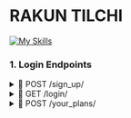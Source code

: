 # RAKUN TILCHI 

[![My Skills](https://skillicons.dev/icons?i=python,django,docker,postgres,flutter,react)](https://skillicons.dev) 

### 1. Login Endpoints 
<details>
<summary> 📌 POST /sign_up/ </summary>
  
### Sign Up Endpoint

> Request body:
```json
{
"name": "Firuz",
"login": "fjuraev",
"password": "Ewing0605",
"phone_number": "998953305830"
}
```
> Response (200)
```json
{
"message": "Successfully registered" 
}
```
</details>

<details>
<summary> 📌 GET /login/ </summary>
  
### Login endpoint
  

> Response (200): 
```json
{
 "user_id": 233
 "user_name": "Firuz Juraev"
}
```
</details>
<details>
<summary> 📌 POST /your_plans/ </summary>
  
### Your Plans endpoint
  
> Request body: 
```json
{
  "user_id": 2,
}
```

> Response (200): 
```json
{
 "plan_name": "English A1"
 "plan_image": "https//hafahfafhafjalfsk.jpg"
 "level": "A1"

}
```
</details>
